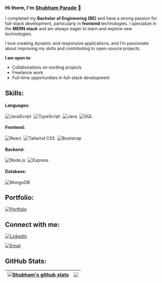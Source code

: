 ### Hi there, I'm [Shubham Parade](https://www.linkedin.com/in/shubhamparade) 👋

I completed my **Bachelor of Engineering (BE)** and have a strong passion for full-stack development, particularly in **frontend** technologies. I specialize in the **MERN stack** and am always eager to learn and explore new technologies.

I love creating dynamic and responsive applications, and I’m passionate about improving my skills and contributing to open-source projects. 

**I am open to**:

- Collaborations on exciting projects
- Freelance work
- Full-time opportunities in full-stack development

## Skills:

#### Languages:

![JavaScript](https://img.shields.io/badge/JavaScript-F7DF1E?style=for-the-badge&logo=javascript&logoColor=black)&nbsp;
![TypeScript](https://img.shields.io/badge/TypeScript-007ACC?style=for-the-badge&logo=typescript&logoColor=white)&nbsp;
![Java](https://img.shields.io/badge/Java-ED8B00?style=for-the-badge&logo=java&logoColor=white)&nbsp;
![SQL](https://img.shields.io/badge/SQL-4479A1?style=for-the-badge&logo=postgresql&logoColor=white)&nbsp;

#### Frontend:

![React](https://img.shields.io/badge/React-61DAFB?style=for-the-badge&logo=react&logoColor=black)&nbsp;
![Tailwind CSS](https://img.shields.io/badge/Tailwind%20CSS-06B6D4?style=for-the-badge&logo=tailwindcss&logoColor=white)&nbsp;
![Bootstrap](https://img.shields.io/badge/Bootstrap-563D7C?style=for-the-badge&logo=bootstrap&logoColor=white)&nbsp;

#### Backend:

![Node.js](https://img.shields.io/badge/Node.js-339933?style=for-the-badge&logo=node.js&logoColor=white)&nbsp;
![Express](https://img.shields.io/badge/Express-000000?style=for-the-badge&logo=express&logoColor=white)&nbsp;

#### Database:

![MongoDB](https://img.shields.io/badge/MongoDB-47A248?style=for-the-badge&logo=mongodb&logoColor=white)&nbsp;

## Portfolio:

<a href="https://reactportfolioshubhamparade.netlify.app/" target="_blank">
  <img src="https://img.shields.io/badge/Portfolio-%2312100E.svg?&style=for-the-badge&logo=react&logoColor=white&color=black" alt="Portfolio" />
</a>

## Connect with me:

<a href="https://www.linkedin.com/in/shubhamparade/" target="_blank">
  <img src="https://img.shields.io/badge/LinkedIn-%2312100E.svg?&style=for-the-badge&logo=linkedin&logoColor=white&color=black" alt="LinkedIn" />
</a>

[![Email](https://img.shields.io/badge/Email-%2312100E.svg?&style=for-the-badge&logo=gmail&logoColor=white&color=black)](mailto:paradeshubham6865@gmail.com)


## GitHub Stats:

| <a href="https://github.com/anuraghazra/github-readme-stats" target="_blank"><img align="center" src="https://github-readme-stats.vercel.app/api?username=Shubham6865&show_icons=true&include_all_commits=true&theme=buefy&hide_border=true" alt="Shubham's github stats" /></a> | <a href="https://github.com/anuraghazra/github-readme-stats" target="_blank"><img align="center" src="https://github-readme-stats.vercel.app/api/top-langs/?username=Shubham6865&layout=compact&theme=buefy&hide_border=true" /></a> |
| ------------- | ------------- |

<!--
**Shubham6865/Shubham6865** is a ✨ _special_ ✨ repository because its `README.md` (this file) appears on your GitHub profile.

Here are some ideas to get you started:

- 🔭 I’m currently working on MERN Stack Projects
- 🌱 I’m currently learning new libraries and frameworks
- 👯 I’m looking to collaborate on full-stack development projects
- 🤔 I’m looking for help with advanced React patterns or Node.js architecture
- 💬 Ask me about MERN stack, React, JavaScript
- 📫 How to reach me: paradeshubham6865@gmail.com
- 😄 Pronouns: He/Him
- ⚡ Fun fact: I love coding, learning new technologies, and solving problems
-->
